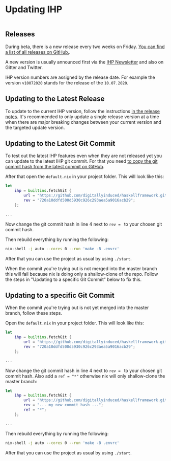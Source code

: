 # Updating IHP

```toc
```

## Releases

During beta, there is a new release every two weeks on Friday. [You can find a list of all releases on GitHub.](https://github.com/digitallyinduced/ihp/releases).

A new version is usually announced first via the [IHP Newsletter](http://eepurl.com/g51zq1) and also on Gitter and Twitter.

IHP version numbers are assigned by the release date. For example the version `v10072020` stands for the release of the `10.07.2020`.

## Updating to the Latest Release

To update to the current IHP version, follow the instructions [in the release notes](https://github.com/digitallyinduced/ihp/releases). It's recommended to only update a single release version at a time when there are major breaking changes between your current version and the targeted update version.


## Updating to the Latest Git Commit

To test out the latest IHP features even when they are not released yet you can update to the latest IHP git commit. For that you need [to copy the git commit hash from the latest commit on GitHub](https://github.com/digitallyinduced/ihp/commits/master).

After that open the `default.nix` in your project folder. This will look like this:

```nix
let
    ihp = builtins.fetchGit {
        url = "https://github.com/digitallyinduced/haskellframework.git";
        rev = "720a10ddfd500d5930c926c293aea5a9016acb29";
    };

...
```

Now change the git commit hash in line 4 next to `rev = ` to your chosen git commit hash.

Then rebuild everything by running the following:
```bash
nix-shell -j auto --cores 0 --run 'make -B .envrc'
```

After that you can use the project as usual by using `./start`.

When the commit you're trying out is not merged into the master branch this will fail because nix is doing only a shallow-clone of the repo. Follow the steps in "Updating to a specific Git Commit" below to fix this.

## Updating to a specific Git Commit

When the commit you're trying out is not yet merged into the master branch, follow these steps.

Open the `default.nix` in your project folder. This will look like this:

```nix
let
    ihp = builtins.fetchGit {
        url = "https://github.com/digitallyinduced/haskellframework.git";
        rev = "720a10ddfd500d5930c926c293aea5a9016acb29";
    };

...
```

Now change the git commit hash in line 4 next to `rev = ` to your chosen git commit hash. Also add a `ref = "*"` otherwise nix will only shallow-clone the master branch:

```nix
let
    ihp = builtins.fetchGit {
        url = "https://github.com/digitallyinduced/haskellframework.git";
        rev = "... my new commit hash ...";
        ref = "*";
    };

...
```

Then rebuild everything by running the following:
```bash
nix-shell -j auto --cores 0 --run 'make -B .envrc'
```

After that you can use the project as usual by using `./start`.
